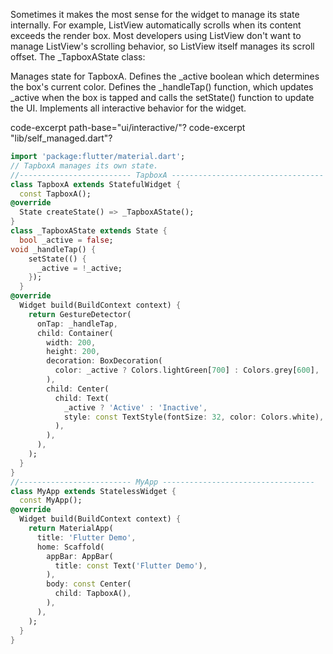 Sometimes it makes the most sense for the widget
to manage its state internally. For example,
ListView automatically scrolls when its
content exceeds the render box. Most developers
using ListView don't want to manage ListView's
scrolling behavior, so ListView itself manages its scroll offset.
The _TapboxAState class:

Manages state for TapboxA.
Defines the _active boolean which determines the
  box's current color.
Defines the _handleTap() function, which updates
  _active when the box is tapped and calls the
  setState() function to update the UI.
Implements all interactive behavior for the widget.

code-excerpt path-base="ui/interactive/"?
code-excerpt "lib/self_managed.dart"?
```dart
import 'package:flutter/material.dart';
// TapboxA manages its own state.
//------------------------- TapboxA ----------------------------------
class TapboxA extends StatefulWidget {
  const TapboxA();
@override
  State createState() => _TapboxAState();
}
class _TapboxAState extends State {
  bool _active = false;
void _handleTap() {
    setState(() {
      _active = !_active;
    });
  }
@override
  Widget build(BuildContext context) {
    return GestureDetector(
      onTap: _handleTap,
      child: Container(
        width: 200,
        height: 200,
        decoration: BoxDecoration(
          color: _active ? Colors.lightGreen[700] : Colors.grey[600],
        ),
        child: Center(
          child: Text(
            _active ? 'Active' : 'Inactive',
            style: const TextStyle(fontSize: 32, color: Colors.white),
          ),
        ),
      ),
    );
  }
}
//------------------------- MyApp ----------------------------------
class MyApp extends StatelessWidget {
  const MyApp();
@override
  Widget build(BuildContext context) {
    return MaterialApp(
      title: 'Flutter Demo',
      home: Scaffold(
        appBar: AppBar(
          title: const Text('Flutter Demo'),
        ),
        body: const Center(
          child: TapboxA(),
        ),
      ),
    );
  }
}
```
